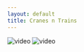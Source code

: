 ```yaml
---
layout: default
title: Cranes n Trains
---
```

![video](https://youtu.be/yIctxW47g1M)
![video](https://youtu.be/BEaEUdXDUec)
